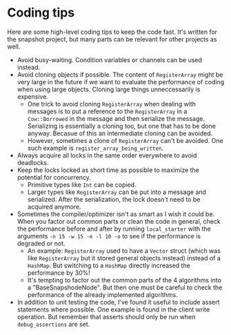 
# Coding tips

Here are some high-level coding tips to keep the code fast. It's written for the snapshot project, but many parts can be relevant for other projects as well.

- Avoid busy-waiting. Condition variables or channels can be used instead.
- Avoid cloning objects if possible. The content of `RegisterArray` might be very large in the future if we want to evaluate the performance of coding when using large objects. Cloning large things unneccessarily is expensive.
    - One trick to avoid cloning `RegisterArray` when dealing with messages is to put a reference to the `RegisterArray` in a `Cow::Borrowed` in the message and then serialize the message. Serializing is essentially a cloning too, but one that has to be done anyway. Becasue of this an intermediate cloning can be avoided.
    - However, sometimes a clone of `RegisterArray` can't be avoided. One such example is `register_array_being_written`.
- Always acquire all locks in the same order everywhere to avoid deadlocks.
- Keep the locks locked as short time as possible to maximize the potential for concurrency.
    - Primitive types like `Int` can be copied.
    - Larger types like `RegisterArray` can be put into a message and serialized. After the serialization, the lock doesn't need to be acquired anymore.
- Sometimes the compiler/optimizer isn't as smart as I wish it could be. When you factor out common parts or clean the code in general, check the performance before and after by running `local_starter` with the arguments `-n 15 -w 15 -e -l 10 -o` to see if the performance is degraded or not.
    - An example: `RegisterArray` used to have a `Vector` struct (which was like `RegisterArray` but it stored general objects instead) instead of a `HashMap`. But switching to a `HashMap` directly increased the performance by 30%!
    - It's tempting to factor out the common parts of the 4 algorithms into a "BaseSnapshodeNode". But then one must be careful to check the performance of the already implemented algorithms.
- In addition to unit testing the code, I've found it useful to include assert statements where possible. One example is found in the client write operation. But remember that asserts should only be run when `debug_assertions` are set.